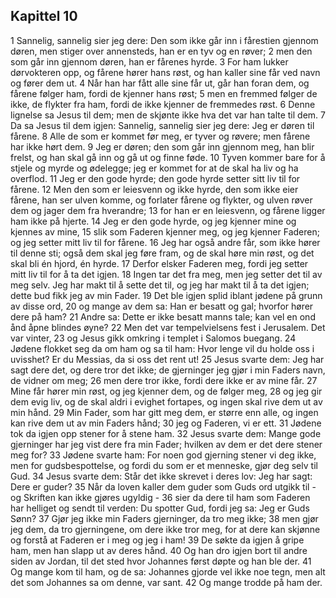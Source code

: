 ## Kapittel 10

1 Sannelig, sannelig sier jeg dere: Den som ikke går inn i fårestien gjennom døren, men stiger over annensteds, han er en tyv og en røver;
2 men den som går inn gjennom døren, han er fårenes hyrde.
3 For ham lukker dørvokteren opp, og fårene hører hans røst, og han kaller sine får ved navn og fører dem ut.
4 Når han har fått alle sine får ut, går han foran dem, og fårene følger ham, fordi de kjenner hans røst;
5 men en fremmed følger de ikke, de flykter fra ham, fordi de ikke kjenner de fremmedes røst.
6 Denne lignelse sa Jesus til dem; men de skjønte ikke hva det var han talte til dem.
7 Da sa Jesus til dem igjen: Sannelig, sannelig sier jeg dere: Jeg er døren til fårene.
8 Alle de som er kommet før meg, er tyver og røvere; men fårene har ikke hørt dem.
9 Jeg er døren; den som går inn gjennom meg, han blir frelst, og han skal gå inn og gå ut og finne føde.
10 Tyven kommer bare for å stjele og myrde og ødelegge; jeg er kommet for at de skal ha liv og ha overflod.
11 Jeg er den gode hyrde; den gode hyrde setter sitt liv til for fårene.
12 Men den som er leiesvenn og ikke hyrde, den som ikke eier fårene, han ser ulven komme, og forlater fårene og flykter, og ulven røver dem og jager dem fra hverandre;
13 for han er en leiesvenn, og fårene ligger ham ikke på hjerte.
14 Jeg er den gode hyrde, og jeg kjenner mine og kjennes av mine,
15 slik som Faderen kjenner meg, og jeg kjenner Faderen; og jeg setter mitt liv til for fårene.
16 Jeg har også andre får, som ikke hører til denne sti; også dem skal jeg føre fram, og de skal høre min røst, og det skal bli én hjord, én hyrde.
17 Derfor elsker Faderen meg, fordi jeg setter mitt liv til for å ta det igjen.
18 Ingen tar det fra meg, men jeg setter det til av meg selv. Jeg har makt til å sette det til, og jeg har makt til å ta det igjen; dette bud fikk jeg av min Fader.
19 Det ble igjen splid iblant jødene på grunn av disse ord,
20 og mange av dem sa: Han er besatt og gal; hvorfor hører dere på ham?
21 Andre sa: Dette er ikke besatt manns tale; kan vel en ond ånd åpne blindes øyne?
22 Men det var tempelvielsens fest i Jerusalem. Det var vinter,
23 og Jesus gikk omkring i templet i Salomos buegang.
24 Jødene flokket seg da om ham og sa til ham: Hvor lenge vil du holde oss i uvisshet? Er du Messias, da si oss det rent ut!
25 Jesus svarte dem: Jeg har sagt dere det, og dere tror det ikke; de gjerninger jeg gjør i min Faders navn, de vidner om meg;
26 men dere tror ikke, fordi dere ikke er av mine får.
27 Mine får hører min røst, og jeg kjenner dem, og de følger meg,
28 og jeg gir dem evig liv, og de skal aldri i evighet fortapes, og ingen skal rive dem ut av min hånd.
29 Min Fader, som har gitt meg dem, er større enn alle, og ingen kan rive dem ut av min Faders hånd;
30 jeg og Faderen, vi er ett.
31 Jødene tok da igjen opp stener for å stene ham.
32 Jesus svarte dem: Mange gode gjerninger har jeg vist dere fra min Fader; hvilken av dem er det dere stener meg for?
33 Jødene svarte ham: For noen god gjerning stener vi deg ikke, men for gudsbespottelse, og fordi du som er et menneske, gjør deg selv til Gud.
34 Jesus svarte dem: Står det ikke skrevet i deres lov: Jeg har sagt: Dere er guder?
35 Når da loven kaller dem guder som Guds ord utgikk til - og Skriften kan ikke gjøres ugyldig -
36 sier da dere til ham som Faderen har helliget og sendt til verden: Du spotter Gud, fordi jeg sa: Jeg er Guds Sønn?
37 Gjør jeg ikke min Faders gjerninger, da tro meg ikke;
38 men gjør jeg dem, da tro gjerningene, om dere ikke tror meg, for at dere kan skjønne og forstå at Faderen er i meg og jeg i ham!
39 De søkte da igjen å gripe ham, men han slapp ut av deres hånd.
40 Og han dro igjen bort til andre siden av Jordan, til det sted hvor Johannes først døpte og han ble der.
41 Og mange kom til ham, og de sa: Johannes gjorde vel ikke noe tegn, men alt det som Johannes sa om denne, var sant.
42 Og mange trodde på ham der.
